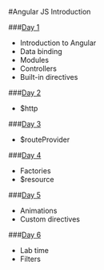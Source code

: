 #Angular JS Introduction

###[Day 1](day_1/)
- Introduction to Angular
- Data binding
- Modules
- Controllers
- Built-in directives

###[Day 2](day_2/)
- $http

###[Day 3](day_3/)
- $routeProvider

###[Day 4](day_4/)
- Factories
- $resource

###[Day 5](day_5/)
- Animations
- Custom directives

###[Day 6](day_6/)
- Lab time
- Filters